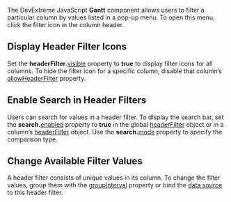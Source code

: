 The DevExtreme JavaScript **Gantt** component allows users to filter a particular column by values listed in a pop-up menu. To open this menu, click the filter icon in the column header.
<!--split-->

## Display Header Filter Icons

Set the **headerFilter**.[visible](/Documentation/ApiReference/UI_Components/dxGantt/Configuration/headerFilter/#visible) property to **true** to display filter icons for all columns. To hide the filter icon for a specific column, disable that column’s [allowHeaderFilter](/Documentation/ApiReference/UI_Components/dxGantt/Configuration/columns/#allowHeaderFiltering) property.

## Enable Search in Header Filters

Users can search for values in a header filter. To display the search bar, set the **search.**[enabled](/Documentation/ApiReference/UI_Components/dxGantt/Configuration/headerFilter/search/#enabled) property to **true** in the global [headerFilter](/Documentation/ApiReference/UI_Components/dxGantt/Configuration/headerFilter/) object or in a column’s [headerFilter](/Documentation/ApiReference/UI_Components/dxGantt/Configuration/columns/headerFilter/) object. Use the **search.**[mode](/Documentation/ApiReference/UI_Components/dxGantt/Configuration/headerFilter/search/#mode) property to specify the comparison type.

## Change Available Filter Values

A header filter consists of unique values in its column. To change the filter values, group them with the [groupInterval](/Documentation/ApiReference/UI_Components/dxGantt/Configuration/columns/headerFilter/#groupInterval) property or bind the [data source](/Documentation/ApiReference/UI_Components/dxGantt/Configuration/columns/headerFilter/#dataSource) to this header filter.
